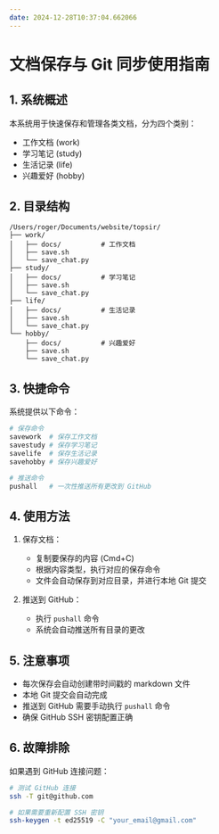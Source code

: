 ```yaml
---
date: 2024-12-28T10:37:04.662066
---
```


# 文档保存与 Git 同步使用指南

## 1. 系统概述
本系统用于快速保存和管理各类文档，分为四个类别：
- 工作文档 (work)
- 学习笔记 (study)
- 生活记录 (life)
- 兴趣爱好 (hobby)

## 2. 目录结构
```
/Users/roger/Documents/website/topsir/
├── work/
│   ├── docs/          # 工作文档
│   ├── save.sh
│   └── save_chat.py
├── study/
│   ├── docs/          # 学习笔记
│   ├── save.sh
│   └── save_chat.py
├── life/
│   ├── docs/          # 生活记录
│   ├── save.sh
│   └── save_chat.py
└── hobby/
    ├── docs/          # 兴趣爱好
    ├── save.sh
    └── save_chat.py
```

## 3. 快捷命令
系统提供以下命令：
```bash
# 保存命令
savework  # 保存工作文档
savestudy # 保存学习笔记
savelife  # 保存生活记录
savehobby # 保存兴趣爱好

# 推送命令
pushall   # 一次性推送所有更改到 GitHub
```

## 4. 使用方法
1. 保存文档：
   - 复制要保存的内容 (Cmd+C)
   - 根据内容类型，执行对应的保存命令
   - 文件会自动保存到对应目录，并进行本地 Git 提交

2. 推送到 GitHub：
   - 执行 `pushall` 命令
   - 系统会自动推送所有目录的更改

## 5. 注意事项
- 每次保存会自动创建带时间戳的 markdown 文件
- 本地 Git 提交会自动完成
- 推送到 GitHub 需要手动执行 `pushall` 命令
- 确保 GitHub SSH 密钥配置正确

## 6. 故障排除
如果遇到 GitHub 连接问题：
```bash
# 测试 GitHub 连接
ssh -T git@github.com

# 如果需要重新配置 SSH 密钥
ssh-keygen -t ed25519 -C "your_email@gmail.com"
```

